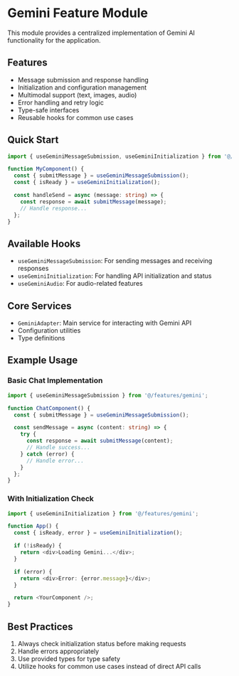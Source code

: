 # Gemini Feature Module

This module provides a centralized implementation of Gemini AI functionality for the application.

## Features

- Message submission and response handling
- Initialization and configuration management
- Multimodal support (text, images, audio)
- Error handling and retry logic
- Type-safe interfaces
- Reusable hooks for common use cases

## Quick Start

```typescript
import { useGeminiMessageSubmission, useGeminiInitialization } from '@/features/gemini';

function MyComponent() {
  const { submitMessage } = useGeminiMessageSubmission();
  const { isReady } = useGeminiInitialization();

  const handleSend = async (message: string) => {
    const response = await submitMessage(message);
    // Handle response...
  };
}
```

## Available Hooks

- `useGeminiMessageSubmission`: For sending messages and receiving responses
- `useGeminiInitialization`: For handling API initialization and status
- `useGeminiAudio`: For audio-related features

## Core Services

- `GeminiAdapter`: Main service for interacting with Gemini API
- Configuration utilities
- Type definitions

## Example Usage

### Basic Chat Implementation

```typescript
import { useGeminiMessageSubmission } from '@/features/gemini';

function ChatComponent() {
  const { submitMessage } = useGeminiMessageSubmission();

  const sendMessage = async (content: string) => {
    try {
      const response = await submitMessage(content);
      // Handle success...
    } catch (error) {
      // Handle error...
    }
  };
}
```

### With Initialization Check

```typescript
import { useGeminiInitialization } from '@/features/gemini';

function App() {
  const { isReady, error } = useGeminiInitialization();

  if (!isReady) {
    return <div>Loading Gemini...</div>;
  }

  if (error) {
    return <div>Error: {error.message}</div>;
  }

  return <YourComponent />;
}
```

## Best Practices

1. Always check initialization status before making requests
2. Handle errors appropriately
3. Use provided types for type safety
4. Utilize hooks for common use cases instead of direct API calls
